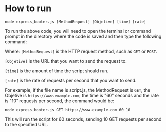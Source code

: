 # How to run

```node express_booter.js [MethodRequest] [Objetive] [time] [rate]```

To run the above code, you will need to open the terminal or command prompt in the directory where the code is saved and then type the following command:

Where:
`[MethodRequest]` is the HTTP request method, such as `GET` or `POST`.

`[Objetive]` is the URL that you want to send the request to.

`[time]` is the amount of time the script should run.

`[rate]` is the rate of requests per second that you want to send.

For example, if the file name is script.js, the MethodRequest is `GET`, the Objetive is `https://www.example.com`, the time is "60" seconds and the rate is "10" requests per second, the command would be:

```node express_booter.js GET https://www.example.com 60 10```

This will run the script for 60 seconds, sending 10 GET requests per second to the specified URL.

